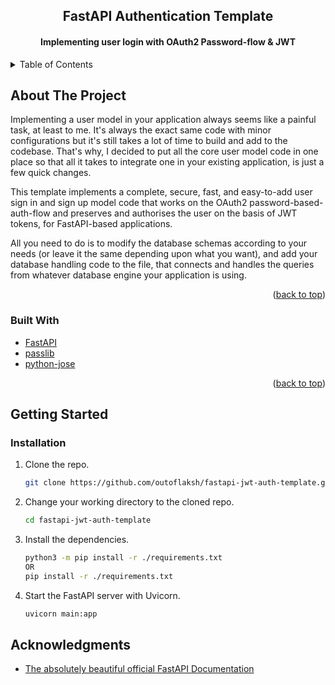 <div id="top"></div>

<h2 align="center">FastAPI Authentication Template</h2>
<h4 align="center">
  Implementing user login with OAuth2 Password-flow & JWT
</h4>



<!-- TABLE OF CONTENTS -->
<details>
  <summary>Table of Contents</summary>
  <ol>
    <li>
      <a href="#about-the-project">About The Project</a>
      <ul>
        <li><a href="#built-with">Built With</a></li>
      </ul>
    </li>
    <li>
      <a href="#getting-started">Getting Started</a>
      <ul>
        <li><a href="#installation">Installation</a></li>
      </ul>
    </li>
    <li><a href="#acknowledgments">Acknowledgments</a></li>
  </ol>
</details>



<!-- ABOUT THE PROJECT -->
## About The Project

Implementing a user model in your application always seems like a painful task, at least to me. It's always the exact same code with minor configurations but it's still takes a lot of time to build and add to the codebase. That's why, I decided to put all the core user model code in one place so that all it takes to integrate one in your existing application, is just a few quick changes.

This template implements a complete, secure, fast, and easy-to-add user sign in and sign up model code that works on the OAuth2 password-based-auth-flow and preserves and authorises the user on the basis of JWT tokens, for FastAPI-based applications.

All you need to do is to modify the database schemas according to your needs (or leave it the same depending upon what you want), and add your database handling code to the file, that connects and handles the queries from whatever database engine your application is using.

<p align="right">(<a href="#top">back to top</a>)</p>



### Built With

* [FastAPI](https://fastapi.tiangolo.com/)
* [passlib](https://pypi.org/project/passlib/)
* [python-jose](https://pypi.org/project/python-jose/)

<p align="right">(<a href="#top">back to top</a>)</p>



<!-- GETTING STARTED -->
## Getting Started

### Installation

1. Clone the repo.
   ```sh
   git clone https://github.com/outoflaksh/fastapi-jwt-auth-template.git
   ```
2. Change your working directory to the cloned repo.
   ```sh
   cd fastapi-jwt-auth-template
   ```
3. Install the dependencies.
   ```sh
   python3 -m pip install -r ./requirements.txt
   OR
   pip install -r ./requirements.txt
   ```
4. Start the FastAPI server with Uvicorn.
   ```sh
   uvicorn main:app
   ```



<!-- ACKNOWLEDGMENTS -->
## Acknowledgments

* [The absolutely beautiful official FastAPI Documentation](https://fastapi.tiangolo.com/)
